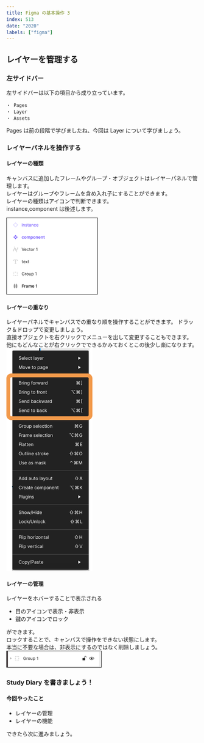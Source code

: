 ```yaml
---
title: Figma の基本操作 3
index: 513
date: "2020"
labels: ["figma"]
---
```


## レイヤーを管理する

### 左サイドバー

左サイドバーは以下の項目から成り立っています。

```
・ Pages
・ Layer
・ Assets
```

Pages は前の段階で学びましたね、今回は Layer について学びましょう。

### レイヤーパネルを操作する

#### レイヤーの種類

キャンバスに追加したフレームやグループ・オブジェクトはレイヤーパネルで管理します。  
レイヤーはグループやフレームを含め入れ子にすることができます。  
レイヤーの種類はアイコンで判断できます。  
instance,component は後述します。

![layer](./img/layer.png)

#### レイヤーの重なり

レイヤーパネルでキャンバスでの重なり順を操作することができます。
ドラック＆ドロップで変更しましょう。  
直接オブジェクトを右クリックでメニューを出して変更することもできます。  
他にもどんなことが右クリックでできるかみておくとこの後少し楽になります。  
![bring-send](./img/bring-send.png)

#### レイヤーの管理

レイヤーをホバーすることで表示される

- 目のアイコンで表示・非表示
- 鍵のアイコンでロック

ができます。  
ロックすることで、キャンバスで操作をできない状態にします。  
本当に不要な場合は、非表示にするのではなく削除しましょう。  
![hover](./img/hover.png)

### Study Diary を書きましょう！

#### 今回やったこと

- レイヤーの管理
- レイヤーの機能

できたら次に進みましょう。
